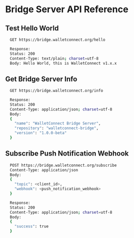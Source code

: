# Bridge Server API Reference

## Test Hello World

```bash
  GET https://bridge.walletconnect.org/hello

  Response:
  Status: 200
  Content-Type: text/plain; charset=utf-8
  Body: Hello World, this is WalletConnect v1.x.x
```

## Get Bridge Server Info

```bash
  GET https://bridge.walletconnect.org/info

  Response:
  Status: 200
  Content-Type: application/json; charset=utf-8
  Body:
  {
    "name": "WalletConnect Bridge Server",
    "repository": "walletconnect-bridge",
    "version": "1.0.0-beta"
  }
```

## Subscribe Push Notification Webhook

```bash
  POST https://bridge.walletconnect.org/subscribe
  Content-Type: application/json
  Body:
  {
    "topic": <client_id>,
    "webhook": <push_notification_webhook>
  }

  Response:
  Status: 200
  Content-Type: application/json; charset=utf-8
  Body:
  {
    "success": true
  }
```

